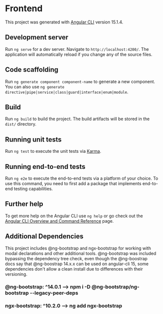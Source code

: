 # Frontend

This project was generated with [Angular CLI](https://github.com/angular/angular-cli) version 15.1.4.

## Development server

Run `ng serve` for a dev server. Navigate to `http://localhost:4200/`. The application will automatically reload if you change any of the source files.

## Code scaffolding

Run `ng generate component component-name` to generate a new component. You can also use `ng generate directive|pipe|service|class|guard|interface|enum|module`.

## Build

Run `ng build` to build the project. The build artifacts will be stored in the `dist/` directory.

## Running unit tests

Run `ng test` to execute the unit tests via [Karma](https://karma-runner.github.io).

## Running end-to-end tests

Run `ng e2e` to execute the end-to-end tests via a platform of your choice. To use this command, you need to first add a package that implements end-to-end testing capabilities.

## Further help

To get more help on the Angular CLI use `ng help` or go check out the [Angular CLI Overview and Command Reference](https://angular.io/cli) page.

## Additional Dependencies
This project includes @ng-bootstrap and ngx-bootstrap for working with modal declarations and other additional tools. @ng-bootstrap was included bypassing the dependency tree check, even though the @ng-boostrap docs say that @ng-boostrap 14.x.x can be used on angular-cli 15, some dependencies don't allow a clean install due to differences with their versioning.
### @ng-bootstrap: ^14.0.1 --> npm i -D @ng-bootstrap/ng-bootstrap --legacy-peer-deps
### ngx-bootstrap: ^10.2.0 --> ng add ngx-bootstrap

